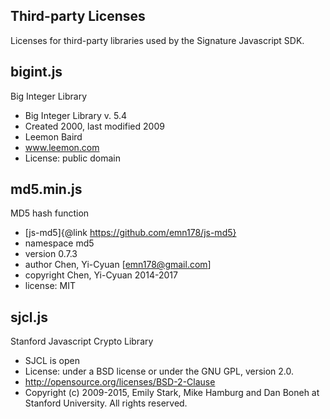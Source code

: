 ## Third-party Licenses

Licenses for third-party libraries used by the Signature Javascript SDK.

## bigint.js

Big Integer Library
- Big Integer Library v. 5.4
- Created 2000, last modified 2009
- Leemon Baird
- www.leemon.com
- License: public domain

## md5.min.js
MD5 hash function
- [js-md5]{@link https://github.com/emn178/js-md5}
- namespace md5
- version 0.7.3
- author Chen, Yi-Cyuan [emn178@gmail.com]
- copyright Chen, Yi-Cyuan 2014-2017
- license: MIT

## sjcl.js
Stanford Javascript Crypto Library
- SJCL is open
- License: under a BSD license or under the GNU GPL, version 2.0.
- http://opensource.org/licenses/BSD-2-Clause
- Copyright (c) 2009-2015, Emily Stark, Mike Hamburg and Dan Boneh at Stanford University. All rights reserved.